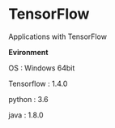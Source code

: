 # TensorFlow
Applications with TensorFlow


<b>Evironment</b>


OS : Windows 64bit

Tensorflow : 1.4.0

python : 3.6

java : 1.8.0

